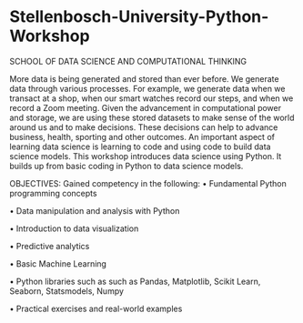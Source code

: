 # Stellenbosch-University-Python-Workshop
SCHOOL OF DATA SCIENCE AND COMPUTATIONAL THINKING

More data is being generated and stored than ever before. We generate data through various
processes. 
For example, we generate data when we transact at a shop, when our smart watches
record our steps, and when we record a Zoom meeting. Given the advancement in computational
power and storage, we are using these stored datasets to make sense of the world around
us and to make decisions. These decisions can help to advance business, health, sporting and
other outcomes. An important aspect of learning data science is learning to code and using code
to build data science models. This workshop introduces data science using Python. It builds
up from basic coding in Python to data science models.



OBJECTIVES:
Gained competency in the following:
• Fundamental Python programming concepts

• Data manipulation and analysis with Python

• Introduction to data visualization

• Predictive analytics

• Basic Machine Learning

• Python libraries such as such as Pandas, Matplotlib, Scikit Learn, Seaborn, Statsmodels,
Numpy

• Practical exercises and real-world examples


